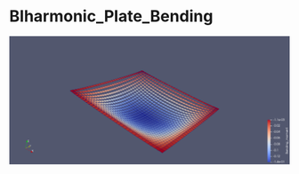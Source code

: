# BIharmonic_Plate_Bending

[![Product Name Screen Shot][product-screenshot]]()


[product-screenshot]: M_solution.png
